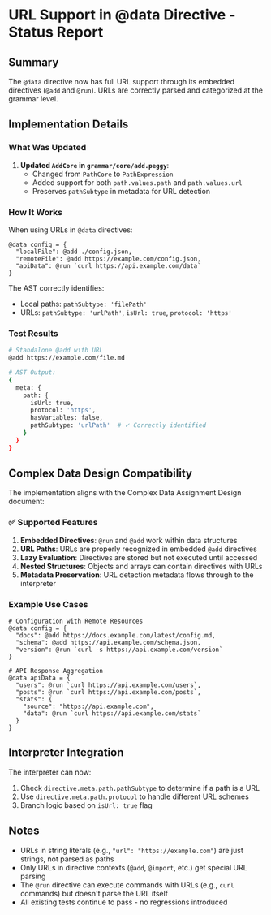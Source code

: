 # URL Support in @data Directive - Status Report

## Summary

The `@data` directive now has full URL support through its embedded directives (`@add` and `@run`). URLs are correctly parsed and categorized at the grammar level.

## Implementation Details

### What Was Updated

1. **Updated `AddCore` in `grammar/core/add.peggy`**:
   - Changed from `PathCore` to `PathExpression`
   - Added support for both `path.values.path` and `path.values.url`
   - Preserves `pathSubtype` in metadata for URL detection

### How It Works

When using URLs in `@data` directives:

```mlld
@data config = {
  "localFile": @add ./config.json,
  "remoteFile": @add https://example.com/config.json,
  "apiData": @run `curl https://api.example.com/data`
}
```

The AST correctly identifies:
- Local paths: `pathSubtype: 'filePath'`
- URLs: `pathSubtype: 'urlPath'`, `isUrl: true`, `protocol: 'https'`

### Test Results

```bash
# Standalone @add with URL
@add https://example.com/file.md

# AST Output:
{
  meta: {
    path: {
      isUrl: true,
      protocol: 'https',
      hasVariables: false,
      pathSubtype: 'urlPath'  # ✓ Correctly identified
    }
  }
}
```

## Complex Data Design Compatibility

The implementation aligns with the Complex Data Assignment Design document:

### ✅ Supported Features
1. **Embedded Directives**: `@run` and `@add` work within data structures
2. **URL Paths**: URLs are properly recognized in embedded `@add` directives
3. **Lazy Evaluation**: Directives are stored but not executed until accessed
4. **Nested Structures**: Objects and arrays can contain directives with URLs
5. **Metadata Preservation**: URL detection metadata flows through to the interpreter

### Example Use Cases

```mlld
# Configuration with Remote Resources
@data config = {
  "docs": @add https://docs.example.com/latest/config.md,
  "schema": @add https://api.example.com/schema.json,
  "version": @run `curl -s https://api.example.com/version`
}

# API Response Aggregation
@data apiData = {
  "users": @run `curl https://api.example.com/users`,
  "posts": @run `curl https://api.example.com/posts`,
  "stats": {
    "source": "https://api.example.com",
    "data": @run `curl https://api.example.com/stats`
  }
}
```

## Interpreter Integration

The interpreter can now:
1. Check `directive.meta.path.pathSubtype` to determine if a path is a URL
2. Use `directive.meta.path.protocol` to handle different URL schemes
3. Branch logic based on `isUrl: true` flag

## Notes

- URLs in string literals (e.g., `"url": "https://example.com"`) are just strings, not parsed as paths
- Only URLs in directive contexts (`@add`, `@import`, etc.) get special URL parsing
- The `@run` directive can execute commands with URLs (e.g., `curl` commands) but doesn't parse the URL itself
- All existing tests continue to pass - no regressions introduced